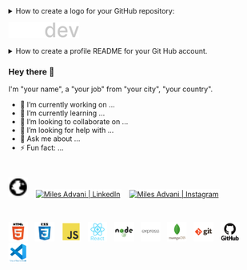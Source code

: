 <!-- ↓↓↓↓↓ Delete everything between this comment and the NEXT COMMENT ↓↓↓↓↓ -->
<details>
<summary>How to create a logo for your GitHub repository:</summary>
<br>

Logos are a great way to brand your GitHub repository. They can be used to showcase your personal brand, company, or project. You can create a logo using a graphic design tool like Adobe Illustrator, Figma, or Sketch. Once you have created your logo, you can export it as an SVG file and add it to your GitHub repository.

- With Figma: Visit [Figma](https://www.figma.com/) and create a new file. Design your logo using shapes, text, and colors. Once you are happy with your design, export it as an SVG file (Select your Logo with the mouse, right-click, and select copy as SVG). You can then add the SVG file to your GitHub repository.

</details>
<!-- ↑↑↑↑↑ Delete everything between this comment and the COMMENT ABOVE ↑↑↑↑↑ -->

[![Logo](https://github.com/miles-advani/cheat-sheets-and-templates/blob/main/assets/logos/ma-dev-logo.svg)](https://www.miles-advani.com/)

<!-- ↓↓↓↓↓ Delete everything between this comment and the NEXT COMMENT ↓↓↓↓↓ -->
<details>
<summary>How to create a profile README for your Git Hub account.</summary>
<br>

A profile README is a special repository that you can create on your GitHub account to showcase your work, skills, and interests. It is a great way to introduce yourself to other GitHub users and provide them with information about your projects, contributions, and achievements.

- Create a New Repository: To create a profile README, you need to create a new repository with the same name as your GitHub username. For example, if your GitHub username is `miles-advani`, the repository should be named `miles-advani`.

- Add a README File: Once you have created the repository, add a README file to it. You can use Markdown to format the content of the README file and include information about yourself, your projects, and your skills.

- Add a assets folder: Create a folder named `assets` in your repository. This folder can be used to store images, logos, and other files that you want to include in your profile README.

</details>
<!-- ↑↑↑↑↑ Delete everything between this comment and the COMMENT ABOVE ↑↑↑↑↑ -->

### Hey there 👋

I'm "your name", a "your job" from "your city", "your country".

- 🔭 I’m currently working on ...
- 🌱 I’m currently learning ...
- 👯 I’m looking to collaborate on ...
- 🤔 I’m looking for help with ...
- 💬 Ask me about ...
- ⚡ Fun fact: ...

<br>

<!-- <p align="left">
    <a href="YOUR_WEBSITE_URL"><img alt="miles-advani.com" width="22px" src="https://raw.githubusercontent.com/iconic/open-iconic/master/svg/globe.svg" /></a>
    <a href="YOUR_LINKEDIN_PROFILE_URL"><img alt="Miles Advani | LinkedIn" width="22px" src="https://cdn.jsdelivr.net/gh/simple-icons/simple-icons/icons/linkedin.svg" /></a>
    <a href="YOUR_INSTAGRAM_PROFILE_URL"><img alt="Miles Advani | Instagram" width="22px" src="https://cdn.jsdelivr.net/gh/simple-icons/simple-icons/icons/instagram.svg" /></a>
</p> -->

<p align="left">
    <a href="YOUR_WEBSITE_URL"><img alt="miles-advani.com" width="35px" style="margin-right: 10px; background: white; padding: 2px;" src="https://raw.githubusercontent.com/iconic/open-iconic/master/svg/globe.svg" /></a>
    <a href="https://www.linkedin.com/in/miles-advani/"><img alt="Miles Advani | LinkedIn" width="35px" style="margin-right: 10px; background: white; padding: 2px;" src="https://cdn.jsdelivr.net/gh/simple-icons/simple-icons/icons/linkedin.svg" /></a>
    <a href="YOUR_INSTAGRAM_PROFILE_URL"><img alt="Miles Advani | Instagram" width="35px" style="margin-right: 10px; background: white; padding: 2px;" src="https://cdn.jsdelivr.net/gh/simple-icons/simple-icons/icons/instagram.svg" /></a>
</p>

<br>

<!-- <img align="left" alt="HTML5" width="26px" src="https://raw.githubusercontent.com/devicons/devicon/master/icons/html5/html5-original-wordmark.svg" />
<img align="left" alt="CSS3" width="26px" src="https://raw.githubusercontent.com/devicons/devicon/master/icons/css3/css3-original-wordmark.svg" />
<img align="left" alt="JavaScript" width="26px" src="https://raw.githubusercontent.com/devicons/devicon/master/icons/javascript/javascript-original.svg" />
<img align="left" alt="React" width="26px" src="https://raw.githubusercontent.com/devicons/devicon/master/icons/react/react-original-wordmark.svg" />
<img align="left" alt="Node.js" width="26px" src="https://raw.githubusercontent.com/devicons/devicon/master/icons/nodejs/nodejs-original-wordmark.svg" />
<img align="left" alt="Express" width="26px" src="https://raw.githubusercontent.com/devicons/devicon/master/icons/express/express-original-wordmark.svg" />
<img align="left" alt="MongoDB" width="26px" src="https://raw.githubusercontent.com/devicons/devicon/master/icons/mongodb/mongodb-original-wordmark.svg" />
<img align="left" alt="Git" width="26px" src="https://raw.githubusercontent.com/devicons/devicon/master/icons/git/git-original-wordmark.svg" /><img align="left" alt="GitHub" width="26px" src="https://raw.githubusercontent.com/devicons/devicon/master/icons/github/github-original-wordmark.svg" />
<img align="left" alt="VS Code" width="26px" src="https://raw.githubusercontent.com/devicons/devicon/master/icons/vscode/vscode-original-wordmark.svg" /> -->

<p align="left">
    <img alt="HTML5" width="35px" style="margin-right: 10px; background: white; padding: 2px;" src="https://raw.githubusercontent.com/devicons/devicon/master/icons/html5/html5-original-wordmark.svg" />
    <img alt="CSS3" width="35px" style="margin-right: 10px; background: white; padding: 2px;" src="https://raw.githubusercontent.com/devicons/devicon/master/icons/css3/css3-original-wordmark.svg" />
    <img alt="JavaScript" width="35px" style="margin-right: 10px; background: white; padding: 2px;" src="https://raw.githubusercontent.com/devicons/devicon/master/icons/javascript/javascript-original.svg" />
    <img alt="React" width="35px" style="margin-right: 10px; background: white; padding: 2px;" src="https://raw.githubusercontent.com/devicons/devicon/master/icons/react/react-original-wordmark.svg" />
    <img alt="Node.js" width="35px" style="margin-right: 10px; background: white; padding: 2px;" src="https://raw.githubusercontent.com/devicons/devicon/master/icons/nodejs/nodejs-original-wordmark.svg" />
    <img alt="Express" width="35px" style="margin-right: 10px; background: white; padding: 2px;" src="https://raw.githubusercontent.com/devicons/devicon/master/icons/express/express-original-wordmark.svg" />
    <img alt="MongoDB" width="35px" style="margin-right: 10px; background: white; padding: 2px;" src="https://raw.githubusercontent.com/devicons/devicon/master/icons/mongodb/mongodb-original-wordmark.svg" />
    <img alt="Git" width="35px" style="margin-right: 10px; background: white; padding: 2px;" src="https://raw.githubusercontent.com/devicons/devicon/master/icons/git/git-original-wordmark.svg" />
    <img alt="GitHub" width="35px" style="margin-right: 10px; background: white; padding: 2px;" src="https://raw.githubusercontent.com/devicons/devicon/master/icons/github/github-original-wordmark.svg" />
    <img alt="VS Code" width="35px" style="margin-right: 10px; background: white; padding: 2px;" src="https://raw.githubusercontent.com/devicons/devicon/master/icons/vscode/vscode-original-wordmark.svg" />
</p>

<br><br><br><br><br><br><br><br><br><br>
